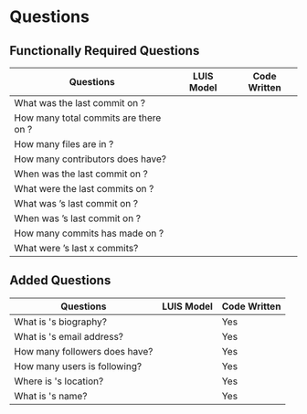 # Questions

## Functionally Required Questions

|Questions											                |LUIS Model	|Code Written	
|-----------------------------------------------|-----------|------------
|What was the last commit on <repo>?				    |			      |
|How many total commits are there on <repo>?		|			      |
|How many files are in <repo>?						      |			      |
|How many contributors does <repo> have?			  |			      |			
|When was the last commit on <repo>?				    |			      |
|What were the last <number> commits on <repo>? |			      |				
|What was <user>’s last commit on <repo>?			  |			      |
|When was <user>’s last commit on <repo>?			  |			      |
|How many commits has <user> made on <repo>?		|			      |
|What were <user>’s last x commits?					    |			      |

## Added Questions

|Questions											      |LUIS Model	|Code Written	
|-------------------------------------|-----------|------------
|What is <user>'s biography?					|			      | Yes
|What is <user>'s email address?			|			      | Yes
|How many followers does <user> have?	|			      | Yes
|How many users is <user> following?	|			      | Yes
|Where is <user>'s location?					|			      | Yes
|What is <user>'s name?								|			      | Yes
